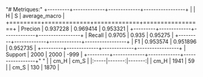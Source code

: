 "# Metriques:" 
+---------+-------------+-------------+-----------------+
|         |           H |           S |   average_macro |
+=========+=============+=============+=================+
| Precion |    0.937228 |    0.969414 |        0.953321 |
+---------+-------------+-------------+-----------------+
| Recall  |    0.9705   |    0.935    |        0.95275  |
+---------+-------------+-------------+-----------------+
| F1      |    0.953574 |    0.951896 |        0.952735 |
+---------+-------------+-------------+-----------------+
| Support | 2000        | 2000        |     -999        |
+---------+-------------+-------------+-----------------+"   " 
|      |   cm_H |   cm_S |
|:-----|-------:|-------:|
| cm_H |   1941 |     59 |
| cm_S |    130 |   1870 |